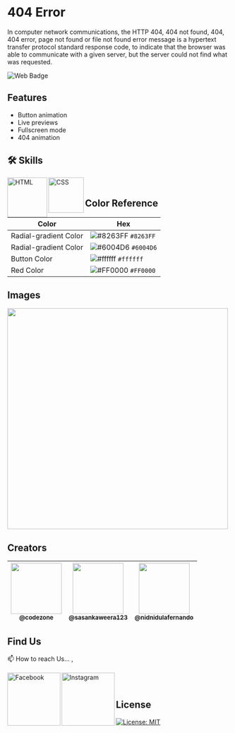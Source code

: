 # 404 Error

In computer network communications, the HTTP 404, 404 not found, 404, 404 error, page not found or file not found error message is a hypertext transfer protocol standard response code, to indicate that the browser was able to communicate with a given server, but the server could not find what was requested.

![Web Badge](https://img.shields.io/badge/DBroCode-web-orange.svg)

## Features

- Button animation
- Live previews
- Fullscreen mode
- 404 animation

## 🛠 Skills

<img align="left" alt="HTML" width="90px" src="https://img.shields.io/badge/HTML5-E34F26?style=for-the-badge&logo=html5&logoColor=white" />
<img align="left" alt="CSS" width="80px" src="https://img.shields.io/badge/CSS3-1572B6?style=for-the-badge&logo=css3&logoColor=white" />

</br>

## Color Reference

| Color                 | Hex                                                                    |
| --------------------- | ---------------------------------------------------------------------- |
| Radial-gradient Color | ![#8263FF](https://via.placeholder.com/15/8263FF/8263FF.png) `#8263FF` |
| Radial-gradient Color | ![#6004D6](https://via.placeholder.com/15/6004D6/6004D6.png) `#6004D6` |
| Button Color          | ![#ffffff](https://via.placeholder.com/15/ffffff/ffffff.png) `#ffffff` |
| Red Color             | ![#FF0000](https://via.placeholder.com/15/FF0000/FF0000.png) `#FF0000` |

## Images

<img width="500px" src="https://github.com/CodeZoneTech/DBroCode/blob/main/Design%2003/IMG/img.png">

## Creators

| [<img src="https://github.com/CodeZoneTech.png?size=250" width="115"><br><sub>@codezone</sub>](https://github.com/CodeZoneTech) | [<img  src="https://github.com/sasankaweera123.png?size=115" width="115"><br><sub>@sasankaweera123</sub>](https://github.com/sasankaweera123) | [<img  src="https://github.com/nidnidulafernando.png?size=115" width="115"><br><sub>@nidnidulafernando</sub>](https://github.com/nidnidulafernando) |
| :-----------------------------------------------------------------------------------------------------------------------------: | :-------------------------------------------------------------------------------------------------------------------------------------------: | :-------------------------------------------------------------------------------------------------------------------------------------------------: |

## Find Us

📫 How to reach Us... , </br></br>
<a href="https://www.facebook.com/CodeZone-107084475018756/">
<img align="left" alt="Facebook" width="120px" src="https://img.shields.io/badge/Facebook-1877F2?style=for-the-badge&logo=facebook&logoColor=white" />
</a>
<a href="https://www.instagram.com/d_bro_code/">
<img align="left" alt="Instagram" width="120px" src="https://img.shields.io/badge/Instagram-E4405F?style=for-the-badge&logo=instagram&logoColor=white" />
</a>

</br>

## License

[![License: MIT](https://img.shields.io/badge/License-MIT-yellow.svg)](https://opensource.org/licenses/MIT)
